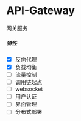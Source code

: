 # API-Gateway

网关服务

##### 特性

* [X] 反向代理
* [X] 负载均衡
* [ ] 流量控制
* [ ] 调用链起点
* [ ] websocket
* [ ] 用户认证
* [ ] 界面管理
* [ ] 分布式部署
